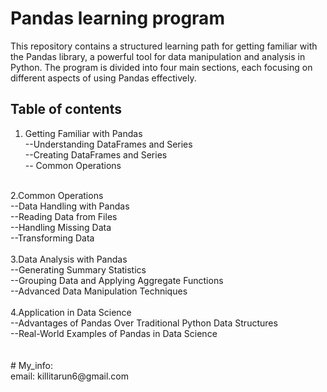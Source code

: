 # Pandas learning program
This repository contains a structured learning path for getting familiar with the Pandas library, a powerful tool for data manipulation and analysis in Python. The program is divided into four main sections, each focusing on different aspects of using Pandas effectively.
## Table of contents
1. Getting Familiar with Pandas
   <br>
--Understanding DataFrames and Series
    <br>
    --Creating DataFrames and Series
    <br>
    -- Common Operations
 <br>
 2.Common Operations
    <br>
    --Data Handling with Pandas
    <br>
    --Reading Data from Files
<br>
    --Handling Missing Data
<br>
    --Transforming Data
<br>
<br>
 3.Data Analysis with Pandas
<br>
    --Generating Summary Statistics
<br>
    --Grouping Data and Applying Aggregate Functions
<br>
    --Advanced Data Manipulation Techniques
<br>
<br>
 4.Application in Data Science
    <br>
    --Advantages of Pandas Over Traditional Python Data Structures
    <br>
    --Real-World Examples of Pandas in Data Science
   <br>
   <br>
   <br>
#  My_info:
<br>
email: killitarun6@gmail.com
